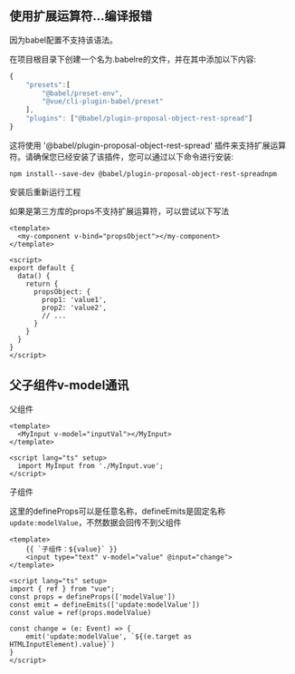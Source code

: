 ## 使用扩展运算符...编译报错
因为babel配置不支持该语法。

在项目根目录下创建一个名为.babelre的文件，并在其中添加以下内容:
```js
{
    "presets":[
        "@babel/preset-env",
        "@vue/cli-plugin-babel/preset"
    ],
    "plugins": ["@babel/plugin-proposal-object-rest-spread"]
}
```
这将使用 '@babel/plugin-proposal-object-rest-spread' 插件来支持扩展运算符。请确保您已经安装了该插件，您可以通过以下命令进行安装:

```shell
npm install--save-dev @babel/plugin-proposal-object-rest-spreadnpm
```
安装后重新运行工程

如果是第三方库的props不支持扩展运算符，可以尝试以下写法
```vue
<template>
  <my-component v-bind="propsObject"></my-component>
</template>

<script>
export default {
  data() {
    return {
      propsObject: {
        prop1: 'value1',
        prop2: 'value2',
        // ...
      }
    }
  }
}
</script>
```

## 父子组件v-model通讯
父组件
```vue
<template>
  <MyInput v-model="inputVal"></MyInput>
</template>

<script lang="ts" setup>
  import MyInput from './MyInput.vue';
</script>
```
子组件

这里的defineProps可以是任意名称，defineEmits是固定名称 `update:modelValue`，不然数据会回传不到父组件
```vue
<template>
    {{ `子组件：${value}` }}
    <input type="text" v-model="value" @input="change">
</template>

<script lang="ts" setup>
import { ref } from "vue";
const props = defineProps(['modelValue'])
const emit = defineEmits(['update:modelValue'])
const value = ref(props.modelValue)

const change = (e: Event) => {
    emit('update:modelValue', `${(e.target as HTMLInputElement).value}`)
}
</script>

```